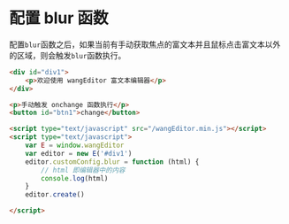 # 配置 blur 函数

配置`blur`函数之后，如果当前有手动获取焦点的富文本并且鼠标点击富文本以外的区域，则会触发`blur`函数执行。

```html
<div id="div1">
    <p>欢迎使用 wangEditor 富文本编辑器</p>
</div>

<p>手动触发 onchange 函数执行</p>
<button id="btn1">change</button>

<script type="text/javascript" src="/wangEditor.min.js"></script>
<script type="text/javascript">
    var E = window.wangEditor
    var editor = new E('#div1')
    editor.customConfig.blur = function (html) {
        // html 即编辑器中的内容
        console.log(html)
    }
    editor.create()

</script>
```

